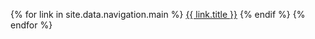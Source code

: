 {% for link in site.data.navigation.main %}
    <a class="normal" href="{{ link.url }}">{{ link.title }}</a>
  {% endif %}
{% endfor %}
